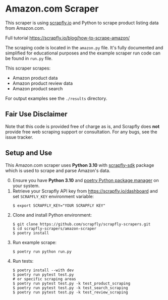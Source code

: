 # Amazon.com Scraper

This scraper is using [scrapfly.io](https://scrapfly.io/) and Python to scrape product listing data from Amazon.com. 

Full tutorial <https://scrapfly.io/blog/how-to-scrape-amazon/>

The scraping code is located in the `amazon.py` file. It's fully documented and simplified for educational purposes and the example scraper run code can be found in `run.py` file.

This scraper scrapes:
- Amazon product data
- Amazon product review data
- Amazon product search

For output examples see the `./results` directory.

## Fair Use Disclaimer

Note that this code is provided free of charge as is, and Scrapfly does __not__ provide free web scraping support or consultation. For any bugs, see the issue tracker.

## Setup and Use

This Amazon.com scraper uses __Python 3.10__ with [scrapfly-sdk](https://pypi.org/project/scrapfly-sdk/) package which is used to scrape and parse Amazon's data.

0. Ensure you have __Python 3.10__ and [poetry Python package manager](https://python-poetry.org/docs/#installation) on your system.
1. Retrieve your Scrapfly API key from <https://scrapfly.io/dashboard> and set `SCRAPFLY_KEY` environment variable:
    ```shell
    $ export SCRAPFLY_KEY="YOUR SCRAPFLY KEY"
    ```
2. Clone and install Python environment:
    ```shell
    $ git clone https://github.com/scrapfly/scrapfly-scrapers.git
    $ cd scrapfly-scrapers/amazon-scraper
    $ poetry install
    ```
3. Run example scrape:
    ```shell
    $ poetry run python run.py
    ```
4. Run tests:
    ```shell
    $ poetry install --with dev
    $ poetry run pytest test.py
    # or specific scraping areas
    $ poetry run pytest test.py -k test_product_scraping
    $ poetry run pytest test.py -k test_search_scraping
    $ poetry run pytest test.py -k test_review_scraping
    ```


